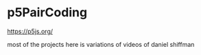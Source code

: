 # p5PairCoding

https://p5js.org/

most of the projects here is variations of videos of daniel shiffman 
